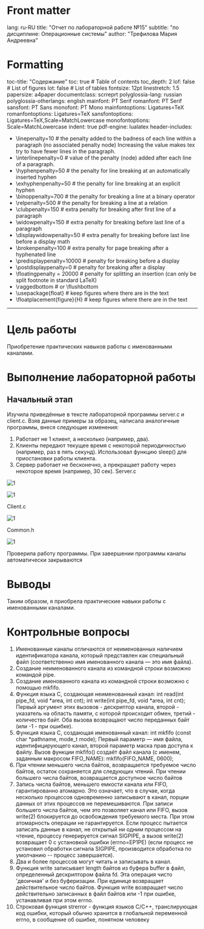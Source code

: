 # Front matter
lang: ru-RU
title: "Отчет по лабораторной работе №15"
subtitle: "по дисциплине: Операционные системы"
author: "Трефилова Мария Андреевна"

# Formatting
toc-title: "Содержание"
toc: true # Table of contents
toc_depth: 2
lof: false # List of figures
lot: false # List of tables
fontsize: 12pt
linestretch: 1.5
papersize: a4paper
documentclass: scrreprt
polyglossia-lang: russian
polyglossia-otherlangs: english
mainfont: PT Serif
romanfont: PT Serif
sansfont: PT Sans
monofont: PT Mono
mainfontoptions: Ligatures=TeX
romanfontoptions: Ligatures=TeX
sansfontoptions: Ligatures=TeX,Scale=MatchLowercase
monofontoptions: Scale=MatchLowercase
indent: true
pdf-engine: lualatex
header-includes:
  - \linepenalty=10 # the penalty added to the badness of each line within a paragraph (no associated penalty node) Increasing the value makes tex try to have fewer lines in the paragraph.
  - \interlinepenalty=0 # value of the penalty (node) added after each line of a paragraph.
  - \hyphenpenalty=50 # the penalty for line breaking at an automatically inserted hyphen
  - \exhyphenpenalty=50 # the penalty for line breaking at an explicit hyphen
  - \binoppenalty=700 # the penalty for breaking a line at a binary operator
  - \relpenalty=500 # the penalty for breaking a line at a relation
  - \clubpenalty=150 # extra penalty for breaking after first line of a paragraph
  - \widowpenalty=150 # extra penalty for breaking before last line of a paragraph
  - \displaywidowpenalty=50 # extra penalty for breaking before last line before a display math
  - \brokenpenalty=100 # extra penalty for page breaking after a hyphenated line
  - \predisplaypenalty=10000 # penalty for breaking before a display
  - \postdisplaypenalty=0 # penalty for breaking after a display
  - \floatingpenalty = 20000 # penalty for splitting an insertion (can only be split footnote in standard LaTeX)
  - \raggedbottom # or \flushbottom
  - \usepackage{float} # keep figures where there are in the text
  - \floatplacement{figure}{H} # keep figures where there are in the text
---

# Цель работы

Приобретение практических навыков работы с именованными каналами.

# Выполнение лабораторной работы

## Начальный этап

Изучила приведённые в тексте лабораторной программы server.c и client.c. Взяв данные примеры за образец, написала аналогичные программы, внеся следующие изменения:
1. Работает не 1 клиент, а несколько (например, два).
2. Клиенты передают текущее время с некоторой периодичностью (например, раз в пять
секунд). Использовал функцию sleep() для приостановки работы клиента.
3. Сервер работает не бесконечно, а прекращает работу через некоторое время (например, 30
сек).
Server.c

![1](https://sun9-44.userapi.com/impg/KWFhNFS1EgpDDGDq2dZ35j8ZpnecypILcTLDGw/uAATT5rYlWg.jpg?size=739x631&quality=96&sign=cf684f31aaa9729924517a2e27c11927&type=album)

![1](https://sun9-76.userapi.com/impg/LjK8AUOduBDJHNogmZUveyg9TmKvj7FmNpnbnw/7Jv3vH1P31E.jpg?size=732x593&quality=96&sign=2166b19ac39a0cd2bde56b8e025674c0&type=album)

Client.c

![1](https://sun9-2.userapi.com/impg/qrSQUS2Wm-X0vLnlmrGhXdGhjgngthafzAlICg/5nUh_lAWDXg.jpg?size=735x596&quality=96&sign=9389da39d31fe5269bb755e96f55039f&type=album)

Common.h

![1](https://sun9-5.userapi.com/impg/3J9OmShYZfI-4hV84tHQlGahXveNLZkEdYD2Vw/yI0dOqyoNmw.jpg?size=733x654&quality=96&sign=4a580150a83b2460ff2e22272cab3da4&type=album)

Проверила работу программы. При завершении программы каналы автоматически закрываются

# Выводы


Таким образом,  я приобрела практические навыки работы с именованными каналами.

# Контрольные вопросы

1. Именованные каналы отличаются от неименованных наличием идентификатора канала,
который представлен как специальный файл (соответственно имя именованного канала — это
имя файла).
2. Создание неименованного канала из командной строки возможно командой pipe.
3. Создание именованного канала из командной строки возможно с помощью mkfifo.
4. Функция языка С, создающая неименованный канал:
int read(int pipe_fd, void *area, int cnt);
int write(int pipe_fd, void *area, int cnt);
Первый аргумент этих вызовов - дескриптор канала, второй - указатель на область памяти, с
которой происходит обмен, третий - количество байт. Оба вызова возвращают число
переданных байт (или -1 - при ошибке).
5. Функция языка С, создающая именованный канал:
int mkfifo (const char *pathname, mode_t mode);
Первый параметр — имя файла, идентифицирующего канал, второй параметр маска прав
доступа к файлу. Вызов функции mkfifo() создаёт файл канала (с именем, заданным макросом
FIFO_NAME):
mkfifo(FIFO_NAME, 0600);
6. При чтении меньшего числа байтов, возвращается требуемое число байтов, остаток
сохраняется для следующих чтений.
При чтении большего числа байтов, возвращается доступное число байтов
7. Запись числа байтов, меньшего емкости канала или FIFO, гарантированно
атомарно. Это означает, что в случае, когда несколько процессов одновременно записывают в
канал, порции данных от этих процессов не перемешиваются.
При записи большего числа байтов, чем это позволяет канал или FIFO, вызов write(2)
блокируется до освобождения требуемого места. При этом атомарность операции не
гарантируется. Если процесс пытается записать данные в канал, не открытый ни одним
процессом на чтение, процессу генерируется сигнал SIGPIPE, а вызов write(2) возвращает 0 с
установкой ошибки (errno=ЕР1РЕ) (если процесс не установил обработки сигнала SIGPIPE,
производится обработка по умолчанию -- процесс завершается).
8. Два и более процессов могут читать и записывать в канал.
9. Функция write записывает length байтов из буфера buffer в файл, определенный
дескриптором файла fd. Эта операция чисто 'двоичная' и без буферизации. При единице
возвращает действительное число байтов.
Функция write возвращает число действительно записанных в файл байтов или -1 при ошибке,
устанавливая при этом errno.
10. Строковая функция strerror - функция языков C/C++, транслирующая код ошибки,
который обычно хранится в глобальной переменной errno, в сообщение об ошибке, понятном
человеку
